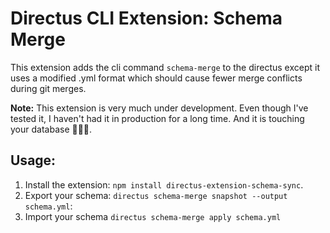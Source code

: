 # Directus CLI Extension: Schema Merge

This extension adds the cli command `schema-merge` to the directus except it uses a modified .yml format which should cause fewer merge conflicts during git merges.

**Note:** This extension is very much under development.
Even though I've tested it, I haven't had it in production for a long time.
And it is touching your database 🤷🏻‍♂️.

## Usage:

1. Install the extension: `npm install directus-extension-schema-sync`.
2. Export your schema: `directus schema-merge snapshot --output schema.yml`:
3. Import your schema `directus schema-merge apply schema.yml`
